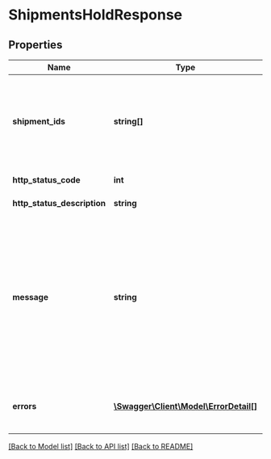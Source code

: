 # ShipmentsHoldResponse

## Properties
Name | Type | Description | Notes
------------ | ------------- | ------------- | -------------
**shipment_ids** | **string[]** | Shipment Ids&lt;br /&gt;Tracking Numbers / Unique Ids of each shipment involved in the request. | [optional] 
**http_status_code** | **int** | HTTP Status Code | 
**http_status_description** | **string** | HTTP Status Description | 
**message** | **string** | Message&lt;br /&gt;Successful response may include a success message.&lt;br /&gt;Failure responses will have general reason as to why. Further details may be contained in the list of errors. | [optional] 
**errors** | [**\Swagger\Client\Model\ErrorDetail[]**](ErrorDetail.md) | Errors&lt;br /&gt;Details about why a request failed. | [optional] 

[[Back to Model list]](../README.md#documentation-for-models) [[Back to API list]](../README.md#documentation-for-api-endpoints) [[Back to README]](../README.md)



